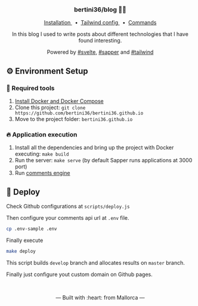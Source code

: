 <h3 align="center">
    bertini36/blog 👩‍💻
</h3>
<p align="center">
  <a href="#-environment-setup" target="_blank">
    Installation
  </a>&nbsp;&nbsp;•&nbsp;
  <a href="tailwind.config.js" target="_blank">
    Tailwind config
  </a>&nbsp;&nbsp;•&nbsp;
  <a href="https://github.com/bertini36/comments-engine/blob/master/Makefile" target="_blank">
    Commands
  </a>
</p>
<p align="center">
In this blog I used to write posts about different technologies that I have
found interesting.
</p>
<p align="center">
Powered by <a href="https://github.com/sveltejs/svelte">#svelte</a>,
 <a href="https://github.com/sveltejs/sapper">#sapper</a> and
 <a href="https://github.com/tailwindcss/tailwindcss">#tailwind</a>
</p>

## ⚙️ Environment Setup

### 🐳 Required tools

1. [Install Docker and Docker Compose](https://www.docker.com/get-started)
2. Clone this project: `git clone https://github.com/bertini36/bertini36.github.io`
3. Move to the project folder: `bertini36.github.io`

### 🔥 Application execution

1. Install all the dependencies and bring up the project with Docker executing: `make build`
2. Run the server: `make serve` (by default Sapper runs applications at 3000 port)
3. Run [comments engine](https://github.com/bertini36/comments-engine)

## 🚀 Deploy

Check Github configurations at `scripts/deploy.js`

Then configure your comments api url at `.env` file.
```bash
cp .env-sample .env
```

Finally execute
```bash
make deploy
```
This script builds `develop` branch and allocates results on `master` branch.

Finally just configure yout custom domain on Github pages.

<br />
<p align="center">&mdash; Built with :heart: from Mallorca &mdash;</p>
